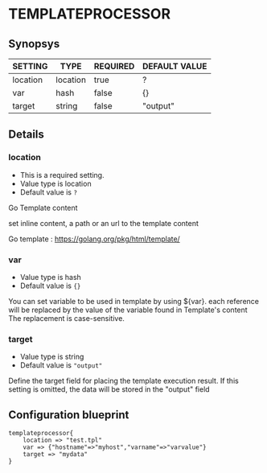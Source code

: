 # TEMPLATEPROCESSOR


## Synopsys


| SETTING  |   TYPE   | REQUIRED | DEFAULT VALUE |
|----------|----------|----------|---------------|
| location | location | true     | ?             |
| var      | hash     | false    | {}            |
| target   | string   | false    | "output"      |


## Details

### location
* This is a required setting.
* Value type is location
* Default value is `?`

Go Template content

set inline content, a path or an url to the template content

Go template : https://golang.org/pkg/html/template/

### var
* Value type is hash
* Default value is `{}`

You can set variable to be used in template by using ${var}.
each reference will be replaced by the value of the variable found in Template's content
The replacement is case-sensitive.

### target
* Value type is string
* Default value is `"output"`

Define the target field for placing the template execution result. If this setting is omitted,
the data will be stored in the "output" field



## Configuration blueprint

```
templateprocessor{
	location => "test.tpl"
	var => {"hostname"=>"myhost","varname"=>"varvalue"}
	target => "mydata"
}
```
